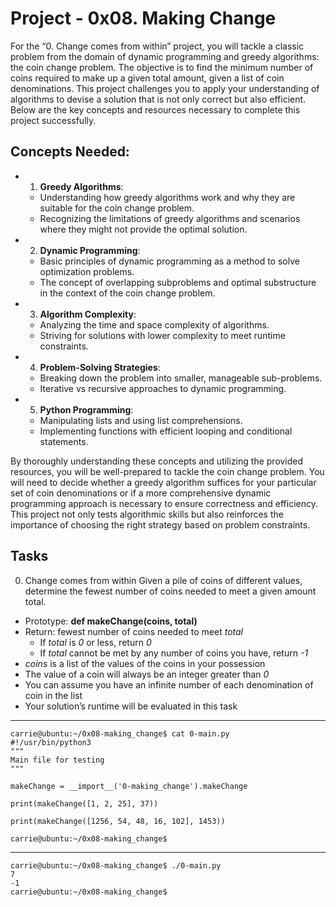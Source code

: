 # Project - 0x08. Making Change

For the “0. Change comes from within” project, you will tackle a classic problem from the domain of dynamic programming and greedy algorithms: the coin change problem. The objective is to find the minimum number of coins required to make up a given total amount, given a list of coin denominations. This project challenges you to apply your understanding of algorithms to devise a solution that is not only correct but also efficient. Below are the key concepts and resources necessary to complete this project successfully.

## Concepts Needed:
- 1. **Greedy Algorithms**:
	* Understanding how greedy algorithms work and why they are suitable for the coin change problem.
	* Recognizing the limitations of greedy algorithms and scenarios where they might not provide the optimal solution.

- 2. **Dynamic Programming**:
	* Basic principles of dynamic programming as a method to solve optimization problems.
	* The concept of overlapping subproblems and optimal substructure in the context of the coin change problem.

- 3. **Algorithm Complexity**:
	* Analyzing the time and space complexity of algorithms.
	* Striving for solutions with lower complexity to meet runtime constraints.

- 4. **Problem-Solving Strategies**:
	* Breaking down the problem into smaller, manageable sub-problems.
	* Iterative vs recursive approaches to dynamic programming.

- 5. **Python Programming**:
	* Manipulating lists and using list comprehensions.
	* Implementing functions with efficient looping and conditional statements.

By thoroughly understanding these concepts and utilizing the provided resources, you will be well-prepared to tackle the coin change problem. You will need to decide whether a greedy algorithm suffices for your particular set of coin denominations or if a more comprehensive dynamic programming approach is necessary to ensure correctness and efficiency. This project not only tests algorithmic skills but also reinforces the importance of choosing the right strategy based on problem constraints.


## Tasks

0. Change comes from within
Given a pile of coins of different values, determine the fewest number of coins needed to meet a given amount total.

- Prototype: **def makeChange(coins, total)**
- Return: fewest number of coins needed to meet *total*
	* If *total* is *0* or less, return *0*
	* If *total* cannot be met by any number of coins you have, return *-1*
- *coins* is a list of the values of the coins in your possession
- The value of a coin will always be an integer greater than *0*
- You can assume you have an infinite number of each denomination of coin in the list
- Your solution’s runtime will be evaluated in this task
---
	carrie@ubuntu:~/0x08-making_change$ cat 0-main.py
	#!/usr/bin/python3
	"""
	Main file for testing
	"""

	makeChange = __import__('0-making_change').makeChange

	print(makeChange([1, 2, 25], 37))

	print(makeChange([1256, 54, 48, 16, 102], 1453))

	carrie@ubuntu:~/0x08-making_change$
---
	carrie@ubuntu:~/0x08-making_change$ ./0-main.py
	7
	-1
	carrie@ubuntu:~/0x08-making_change$
